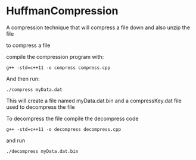 HuffmanCompression
==================

A compression technique that will compress a file down and also unzip the file


to compress a file 

compile the compression program with:

	g++ -std=c++11 -o compress compress.cpp

And then run:

	./compress myData.dat

This will create a file named myData.dat.bin and a compressKey.dat file used to decompress the file

To decompress the file compile the decompress code

	g++ -std=c++11 -o decompress decompress.cpp

and run

	./decompress myData.dat.bin